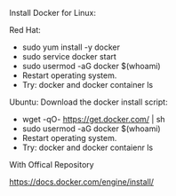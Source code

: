 Install Docker for Linux:

Red Hat:
- sudo yum install -y docker
- sudo service docker start
- sudo usermod -aG docker $(whoami)
- Restart operating system.
- Try: docker and docker container ls

Ubuntu:
 Download the docker install script: 

- wget -qO- https://get.docker.com/ | sh
- sudo usermod -aG docker $(whoami)
- Restart operating system.
- Try: docker and docker contaienr ls



With Offical Repository 

https://docs.docker.com/engine/install/

